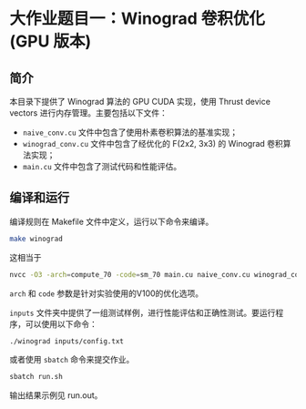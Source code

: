 # 大作业题目一：Winograd 卷积优化 (GPU 版本)

## 简介
本目录下提供了 Winograd 算法的 GPU CUDA 实现，使用 Thrust device vectors 进行内存管理。主要包括以下文件：

- `naive_conv.cu` 文件中包含了使用朴素卷积算法的基准实现；
- `winograd_conv.cu` 文件中包含了经优化的 F(2x2, 3x3) 的 Winograd 卷积算法实现；
- `main.cu` 文件中包含了测试代码和性能评估。

## 编译和运行
编译规则在 Makefile 文件中定义，运行以下命令来编译。
```bash
make winograd
```
这相当于
```bash
nvcc -O3 -arch=compute_70 -code=sm_70 main.cu naive_conv.cu winograd_conv.cu -o winograd
```
`arch` 和 `code` 参数是针对实验使用的V100的优化选项。

`inputs` 文件夹中提供了一组测试样例，进行性能评估和正确性测试。要运行程序，可以使用以下命令：

```bash
./winograd inputs/config.txt
```
或者使用 `sbatch` 命令来提交作业。
```bash
sbatch run.sh
```
输出结果示例见 run.out。